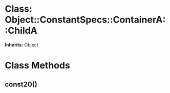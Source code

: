 # Class: Object::ConstantSpecs::ContainerA::ChildA
**Inherits:** Object
    



# Class Methods
## const20() [](#method-c-const20)

